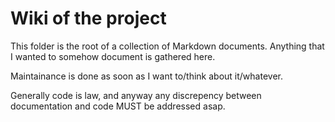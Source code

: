 # Wiki of the project

This folder is the root of a collection of Markdown documents. Anything that I wanted to somehow document is gathered here.

Maintainance is done as soon as I want to/think about it/whatever.

Generally code is law, and anyway any discrepency between documentation and code MUST be addressed asap.